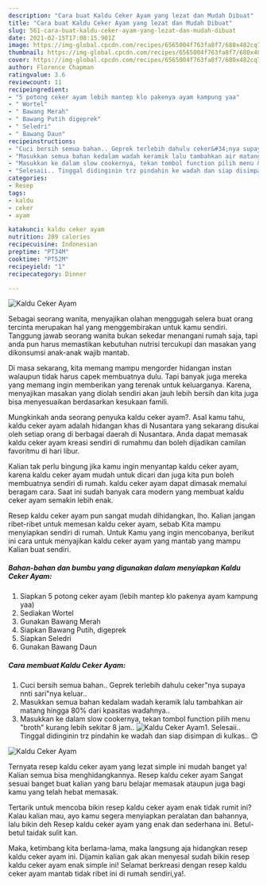 ```yaml
---
description: "Cara buat Kaldu Ceker Ayam yang lezat dan Mudah Dibuat"
title: "Cara buat Kaldu Ceker Ayam yang lezat dan Mudah Dibuat"
slug: 561-cara-buat-kaldu-ceker-ayam-yang-lezat-dan-mudah-dibuat
date: 2021-02-15T17:08:15.901Z
image: https://img-global.cpcdn.com/recipes/6565004f763fa8f7/680x482cq70/kaldu-ceker-ayam-foto-resep-utama.jpg
thumbnail: https://img-global.cpcdn.com/recipes/6565004f763fa8f7/680x482cq70/kaldu-ceker-ayam-foto-resep-utama.jpg
cover: https://img-global.cpcdn.com/recipes/6565004f763fa8f7/680x482cq70/kaldu-ceker-ayam-foto-resep-utama.jpg
author: Florence Chapman
ratingvalue: 3.6
reviewcount: 11
recipeingredient:
- "5 potong ceker ayam lebih mantep klo pakenya ayam kampung yaa"
- " Wortel"
- " Bawang Merah"
- " Bawang Putih digeprek"
- " Seledri"
- " Bawang Daun"
recipeinstructions:
- "Cuci bersih semua bahan.. Geprek terlebih dahulu ceker&#34;nya supaya nnti sari&#34;nya keluar.."
- "Masukkan semua bahan kedalam wadah keramik lalu tambahkan air matang hingga 80% dari kpasitas wadahnya.."
- "Masukkan ke dalam slow cookernya, tekan tombol function pilih menu &#34;broth&#34; kurang lebih sekitar 8 jam.."
- "Selesaii.. Tinggal didinginin trz pindahin ke wadah dan siap disimpan di kulkas.. 😊"
categories:
- Resep
tags:
- kaldu
- ceker
- ayam

katakunci: kaldu ceker ayam 
nutrition: 289 calories
recipecuisine: Indonesian
preptime: "PT34M"
cooktime: "PT52M"
recipeyield: "1"
recipecategory: Dinner

---
```



![Kaldu Ceker Ayam](https://img-global.cpcdn.com/recipes/6565004f763fa8f7/680x482cq70/kaldu-ceker-ayam-foto-resep-utama.jpg)

Sebagai seorang wanita, menyajikan olahan menggugah selera buat orang tercinta merupakan hal yang menggembirakan untuk kamu sendiri. Tanggung jawab seorang  wanita bukan sekedar menangani rumah saja, tapi anda pun harus memastikan kebutuhan nutrisi tercukupi dan masakan yang dikonsumsi anak-anak wajib mantab.

Di masa  sekarang, kita memang mampu mengorder hidangan instan walaupun tidak harus capek membuatnya dulu. Tapi banyak juga mereka yang memang ingin memberikan yang terenak untuk keluarganya. Karena, menyajikan masakan yang diolah sendiri akan jauh lebih bersih dan kita juga bisa menyesuaikan berdasarkan kesukaan famili. 



Mungkinkah anda seorang penyuka kaldu ceker ayam?. Asal kamu tahu, kaldu ceker ayam adalah hidangan khas di Nusantara yang sekarang disukai oleh setiap orang di berbagai daerah di Nusantara. Anda dapat memasak kaldu ceker ayam kreasi sendiri di rumahmu dan boleh dijadikan camilan favoritmu di hari libur.

Kalian tak perlu bingung jika kamu ingin menyantap kaldu ceker ayam, karena kaldu ceker ayam mudah untuk dicari dan juga kita pun boleh membuatnya sendiri di rumah. kaldu ceker ayam dapat dimasak memalui beragam cara. Saat ini sudah banyak cara modern yang membuat kaldu ceker ayam semakin lebih enak.

Resep kaldu ceker ayam pun sangat mudah dihidangkan, lho. Kalian jangan ribet-ribet untuk memesan kaldu ceker ayam, sebab Kita mampu menyiapkan sendiri di rumah. Untuk Kamu yang ingin mencobanya, berikut ini cara untuk menyajikan kaldu ceker ayam yang mantab yang mampu Kalian buat sendiri.

<!--inarticleads1-->

##### Bahan-bahan dan bumbu yang digunakan dalam menyiapkan Kaldu Ceker Ayam:

1. Siapkan 5 potong ceker ayam (lebih mantep klo pakenya ayam kampung yaa)
1. Sediakan  Wortel
1. Gunakan  Bawang Merah
1. Siapkan  Bawang Putih, digeprek
1. Siapkan  Seledri
1. Gunakan  Bawang Daun




<!--inarticleads2-->

##### Cara membuat Kaldu Ceker Ayam:

1. Cuci bersih semua bahan.. Geprek terlebih dahulu ceker&#34;nya supaya nnti sari&#34;nya keluar..
1. Masukkan semua bahan kedalam wadah keramik lalu tambahkan air matang hingga 80% dari kpasitas wadahnya..
1. Masukkan ke dalam slow cookernya, tekan tombol function pilih menu &#34;broth&#34; kurang lebih sekitar 8 jam..
<img src="//assets-global.cpcdn.com/assets/icons/button_play-2c75c40dde080a61004c1f40b05d8f140eaff45d7e9e6481dc71c63d2e7c4909.png" alt="Kaldu Ceker Ayam">1. Selesaii.. Tinggal didinginin trz pindahin ke wadah dan siap disimpan di kulkas.. 😊
<img src="//assets-global.cpcdn.com/assets/icons/button_play-2c75c40dde080a61004c1f40b05d8f140eaff45d7e9e6481dc71c63d2e7c4909.png" alt="Kaldu Ceker Ayam">



Ternyata resep kaldu ceker ayam yang lezat simple ini mudah banget ya! Kalian semua bisa menghidangkannya. Resep kaldu ceker ayam Sangat sesuai banget buat kalian yang baru belajar memasak ataupun juga bagi kamu yang telah hebat memasak.

Tertarik untuk mencoba bikin resep kaldu ceker ayam enak tidak rumit ini? Kalau kalian mau, ayo kamu segera menyiapkan peralatan dan bahannya, lalu bikin deh Resep kaldu ceker ayam yang enak dan sederhana ini. Betul-betul taidak sulit kan. 

Maka, ketimbang kita berlama-lama, maka langsung aja hidangkan resep kaldu ceker ayam ini. Dijamin kalian gak akan menyesal sudah bikin resep kaldu ceker ayam enak simple ini! Selamat berkreasi dengan resep kaldu ceker ayam mantab tidak ribet ini di rumah sendiri,ya!.

